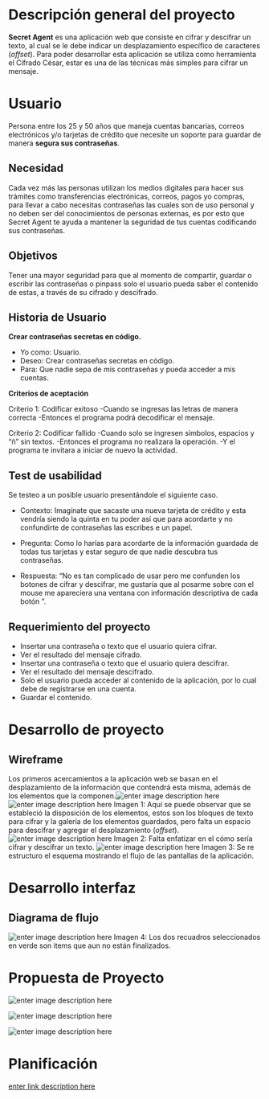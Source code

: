 ﻿# Descripción general del proyecto

**Secret Agent**  es una aplicación web que consiste en cifrar y descifrar un texto, al cual se le debe indicar un desplazamiento específico de caracteres (_offset_). Para poder desarrollar esta aplicación se utiliza como herramienta el Cifrado César, estar es una de las técnicas más simples para cifrar un mensaje.


# Usuario

Persona entre los 25 y 50 años que maneja cuentas bancarias, correos electrónicos y/o tarjetas de crédito que necesite un soporte para guardar de manera **segura sus contraseñas**.

## Necesidad
Cada vez más las personas utilizan los medios digitales para hacer sus trámites como transferencias electrónicas, correos, pagos yo compras, para llevar a cabo necesitas contraseñas las cuales son de uso personal y no deben ser del conocimientos de personas externas, es por esto que Secret Agent  te ayuda a mantener la seguridad de tus cuentas codificando sus contraseñas.
## Objetivos

Tener una mayor seguridad para que al momento de compartir, guardar o escribir las contraseñas o pinpass solo el usuario pueda saber el contenido de estas, a través de su cifrado y descifrado.

## Historia de Usuario

 **Crear contraseñas secretas en código.**
  - Yo como: Usuario.
 - Deseo: Crear contraseñas secretas en código.
 - Para: Que nadie sepa de mis contraseñas y pueda acceder a mis cuentas.

 **Criterios de aceptación**

Criterio 1: Codificar exitoso
-Cuando se ingresas las letras de manera correcta
-Entonces el programa podrá decodificar el mensaje.

Criterio 2: Codificar fallido
-Cuando solo se ingresen símbolos, espacios y “ñ” sin textos.
-Entonces el programa no realizara la operación.
-Y el programa te invitara a iniciar de nuevo la actividad.

## Test de usabilidad

Se testeo a un posible usuario presentándole el siguiente caso.
- Contexto: Imagínate que sacaste una nueva tarjeta de crédito y esta vendría siendo la quinta en tu poder así que para acordarte y no confundirte de contraseñas las escribes e un papel.

- Pregunta: Como lo harías para acordarte de la información guardada de todas tus tarjetas y estar seguro de que nadie descubra tus contraseñas.

- Respuesta: “No es tan complicado de usar pero me confunden los botones de cifrar y descifrar, me gustaría que al posarme sobre con el mouse me apareciera una ventana con información descriptiva de cada botón ”.
## Requerimiento del proyecto

-   Insertar una contraseña o texto que el usuario quiera cifrar.
-   Ver el resultado del mensaje cifrado.
-   Insertar una contraseña o texto que el usuario quiera descifrar.
-   Ver el resultado del mensaje descifrado.
- Solo el usuario pueda acceder al contenido de la aplicación, por lo cual debe de registrarse en una cuenta.
- Guardar el contenido.

# Desarrollo de proyecto
## Wireframe
Los primeros acercamientos a la aplicación web se basan en el desplazamiento de la información que contendrá esta misma, además de los elementos que la componen.![enter image description here](https://picasaweb.google.com/112266927550189171111/6631940621954619281#6631940625276898674 "Primer Wireframe")
![enter image description here](https://lh3.googleusercontent.com/i0ZKXeCP2HqtziKekEgHzue7WtHdKqecTywiiu8tFmee6ZLG1M_TRPAzLKeJLwaRK_D3ns4CO3E1 "Primer Wireframe")
Imagen 1: Aquí se puede observar que se estableció la disposición de los elementos, estos son los bloques de texto para cifrar y la galería de los elementos guardados, pero falta un espacio para descifrar y agregar el desplazamiento (_offset_).
![enter image description here](https://lh3.googleusercontent.com/xFP9VFDf21zBMvXEVYET9McLyE8HQXJPi__dtdKj9vqHStC7WsCo6lnj848l6nAY_gcW-6sToDVI)
Imagen 2: Falta enfatizar en el cómo sería cifrar y descifrar un texto.
![enter image description here](https://lh3.googleusercontent.com/5p1ClVMF6BUowJrXHjPxd9dX0tE9JmC0quYGrkGUW6y2vt1JtJCZcrvFeozTlfXFh3tZIXjttNKQ)
Imagen 3: Se re estructuro el esquema mostrando el flujo de las pantallas de la aplicación.


# Desarrollo interfaz

## Diagrama de flujo
![enter image description here](https://lh3.googleusercontent.com/wTsXT-fmsCwHmE2FfbPgGECTy9ZaUWd223Su__QISU8Y7aIzx6UVRYDU_q05nWyV_M2QkdfQW-el)
Imagen 4: Los dos recuadros seleccionados en verde son items que aun no están finalizados.

# Propuesta de Proyecto
![enter image description here](https://picasaweb.google.com/112266927550189171111/6632216631953842769#6632216631773901906)


![enter image description here](https://lh3.googleusercontent.com/9PQI4XSXW25blD9wei5BLxYL7uBgWlI5ETj8eXryaDvVU_IEkSLAnNge1QL9F41iQEZ_RPaHp1Ol)

![enter image description here](https://lh3.googleusercontent.com/6SQyYE8GXhMr5HoU2tgH9O3-NF9MNiMvd1-nKfvgX-R0wToVCnHG-KcGi6kLEEgU6slCT55ccFIX)

# Planificación

[enter link description here](https://trello.com/b/OlN9Hkus/cifrado-cesar)
